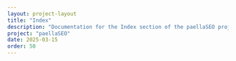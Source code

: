 ```yaml
---
layout: project-layout
title: "Index"
description: "Documentation for the Index section of the paellaSEO project."
project: "paellaSEO"
date: 2025-03-15
order: 50
---
```


